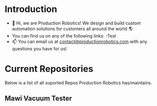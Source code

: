 

# Introduction
- 👋 Hi, we are Production Robotics! We design and build custom automation solutions for customers all around the world :earth_americas:
- You can find us on any of the following links:
  -Test
- 📫 You can email us at contact@productionrobotics.com with any questions you have for us!

# Current Repositories
Below is a list of all suported Repos Production Robotics has/maintains. 

## Mawi Vacuum Tester

<!---
Production-Robotics/Production-Robotics is a ✨ special ✨ repository because its `README.md` (this file) appears on your GitHub profile.
You can click the Preview link to take a look at your changes.
--->
